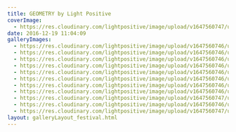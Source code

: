 ```yaml
---
title: GEOMETRY by Light Positive
coverImage:
  - https://res.cloudinary.com/lightpositive/image/upload/v1647560747/uploads/GEOMETRY%20by%20Light%20Positive/MG_8266web.jpg
date: 2016-12-19 11:04:09
galleryImages: 
  - https://res.cloudinary.com/lightpositive/image/upload/v1647560746/uploads/GEOMETRY%20by%20Light%20Positive/MG_8271web.jpg
  - https://res.cloudinary.com/lightpositive/image/upload/v1647560746/uploads/GEOMETRY%20by%20Light%20Positive/MG_8275web.jpg
  - https://res.cloudinary.com/lightpositive/image/upload/v1647560746/uploads/GEOMETRY%20by%20Light%20Positive/MG_8277web.jpg
  - https://res.cloudinary.com/lightpositive/image/upload/v1647560746/uploads/GEOMETRY%20by%20Light%20Positive/MG_8289web.jpg
  - https://res.cloudinary.com/lightpositive/image/upload/v1647560746/uploads/GEOMETRY%20by%20Light%20Positive/MG_8290web.jpg
  - https://res.cloudinary.com/lightpositive/image/upload/v1647560746/uploads/GEOMETRY%20by%20Light%20Positive/MG_8287web.jpg
  - https://res.cloudinary.com/lightpositive/image/upload/v1647560746/uploads/GEOMETRY%20by%20Light%20Positive/MG_8270web.jpg
  - https://res.cloudinary.com/lightpositive/image/upload/v1647560746/uploads/GEOMETRY%20by%20Light%20Positive/MG_8288web.jpg
  - https://res.cloudinary.com/lightpositive/image/upload/v1647560747/uploads/GEOMETRY%20by%20Light%20Positive/MG_8265web.jpg
  - https://res.cloudinary.com/lightpositive/image/upload/v1647560746/uploads/GEOMETRY%20by%20Light%20Positive/MG_8286web.jpg
  - https://res.cloudinary.com/lightpositive/image/upload/v1647560747/uploads/GEOMETRY%20by%20Light%20Positive/MG_8266web.jpg
layout: galleryLayout_festival.html
---
```

